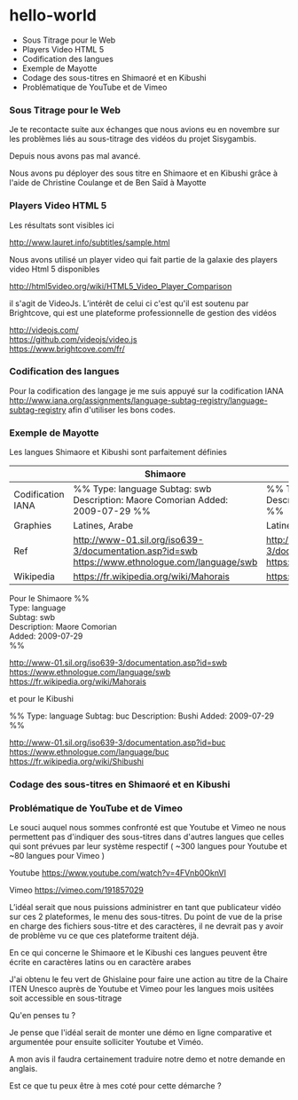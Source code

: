 # hello-world
* Sous Titrage pour le Web
* Players Video HTML 5
* Codification des langues
* Exemple de Mayotte
* Codage des sous-titres en Shimaoré et en Kibushi
* Problématique de YouTube et de Vimeo  

### Sous Titrage pour le Web

Je te recontacte suite aux échanges que nous avions eu en novembre sur les problèmes liés au sous-titrage des vidéos du projet Sisygambis.

Depuis nous avons pas mal avancé.

Nous avons pu déployer des sous titre en Shimaore et en Kibushi  grâce à l'aide de Christine Coulange et de Ben Saïd à Mayotte  

### Players Video HTML 5

Les résultats sont visibles ici

http://www.lauret.info/subtitles/sample.html

Nous avons utilisé un player video qui fait partie de la galaxie des players video Html 5 disponibles

http://html5video.org/wiki/HTML5_Video_Player_Comparison

il s'agit de VideoJs. L’intérêt de celui ci c'est qu'il est soutenu par Brightcove, qui est une plateforme professionnelle de gestion des vidéos

http://videojs.com/  
https://github.com/videojs/video.js  
https://www.brightcove.com/fr/  


### Codification des langues
Pour la codification des langage je me suis appuyé sur la codification IANA http://www.iana.org/assignments/language-subtag-registry/language-subtag-registry afin d'utiliser les bons codes.


### Exemple de Mayotte
 
Les langues Shimaore et Kibushi sont parfaitement définies


|                   | Shimaore                                                                                        | Kibushi                                                                                         |
|-------------------|-------------------------------------------------------------------------------------------------|-------------------------------------------------------------------------------------------------|
| Codification IANA | %%  Type: language  Subtag: swb  Description: Maore Comorian  Added: 2009-07-29  %%                  | %%  Type:  language  Subtag: buc  Description: Bushi  Added: 2009-07-29  %%                           |
| Graphies          | Latines, Arabe                                                                                  | Latines, Arabe                                                                                  |
| Ref               | http://www-01.sil.org/iso639-3/documentation.asp?id=swb https://www.ethnologue.com/language/swb | http://www-01.sil.org/iso639-3/documentation.asp?id=buc https://www.ethnologue.com/language/buc |
| Wikipedia         | https://fr.wikipedia.org/wiki/Mahorais                                                          | https://www.ethnologue.com/language/buc                                                         |

Pour le Shimaore
%%  
Type: language  
Subtag: swb  
Description: Maore Comorian  
Added: 2009-07-29  
%%  

http://www-01.sil.org/iso639-3/documentation.asp?id=swb
https://www.ethnologue.com/language/swb
https://fr.wikipedia.org/wiki/Mahorais

et pour le Kibushi

%%
Type: language
Subtag: buc
Description: Bushi
Added: 2009-07-29
%%

http://www-01.sil.org/iso639-3/documentation.asp?id=buc
https://www.ethnologue.com/language/buc
https://fr.wikipedia.org/wiki/Shibushi


### Codage des sous-titres en Shimaoré et en Kibushi

### Problématique de YouTube et de Vimeo
Le souci auquel nous sommes confronté est que Youtube et Vimeo ne nous permettent pas d'indiquer des sous-titres dans d'autres langues que celles qui sont prévues par leur système respectif ( ~300 langues pour Youtube et ~80 langues pour Vimeo )

Youtube https://www.youtube.com/watch?v=4FVnb0OknVI

Vimeo https://vimeo.com/191857029

L’idéal serait que nous puissions administrer en tant que publicateur vidéo sur ces 2 plateformes, le menu des sous-titres. Du point de vue de la prise en charge des fichiers sous-titre et des caractères, il ne devrait pas y avoir de problème vu ce que ces plateforme traitent déjà.

En ce qui concerne le Shimaore et le Kibushi ces langues peuvent être écrite en caractères latins ou en caractère arabes

J'ai obtenu le feu vert de Ghislaine pour faire une action au titre de la Chaire ITEN Unesco auprès de Youtube et Vimeo pour les langues mois usitées soit accessible en sous-titrage

Qu'en penses tu ?

Je pense que l'idéal serait de monter une démo en ligne comparative et argumentée pour ensuite solliciter Youtube et Viméo.

A mon avis il faudra certainement traduire notre demo et notre demande en anglais.

Est ce que tu peux être à mes coté pour cette démarche ?
